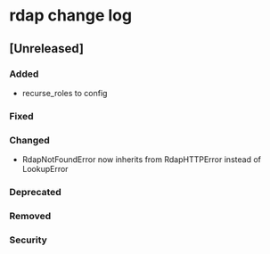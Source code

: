
# rdap change log

## [Unreleased]
### Added
- recurse_roles to config

### Fixed
### Changed
- RdapNotFoundError now inherits from RdapHTTPError instead of LookupError

### Deprecated
### Removed
### Security

